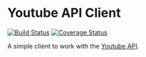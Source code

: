 # Youtube API Client

[![Build Status](https://travis-ci.org/cauequeiroz/youtube-api-client.svg?branch=master)](https://travis-ci.org/cauequeiroz/youtube-api-client) [![Coverage Status](https://coveralls.io/repos/github/cauequeiroz/youtube-api-client/badge.svg?branch=master)](https://coveralls.io/github/cauequeiroz/youtube-api-client?branch=master)

A simple client to work with the [Youtube API](https://developers.google.com/youtube/v3/getting-started).
